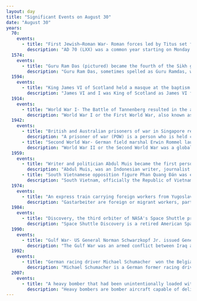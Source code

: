 ```yaml
---
layout: day
title: "Significant Events on August 30"
date: "August 30"
years:
  70:
    events:
      - title: "First Jewish–Roman War- Roman forces led by Titus set fire to the Second Temple during the siege of Jerusalem."
        description: "AD 70 (LXX) was a common year starting on Monday of the Julian calendar. At the time, it was known as the Year of the Consulship of Vespasian and Titus. The denomination AD 70 for this year has been used since the early medieval period, when the Anno Domini calendar era became the prevalent method in Europe for naming years."
  1574:
    events:
      - title: "Guru Ram Das (pictured) became the fourth of the Sikh gurus, the spiritual masters of Sikhism."
        description: "Guru Ram Das, sometimes spelled as Guru Ramdas, was the fourth of the ten Sikh gurus. He was born to a family based in Lahore, who named him Bhai Jetha. He was orphaned at age seven; and thereafter grew up with his maternal grandmother in a village."
  1594:
    events:
      - title: "King James VI of Scotland held a masque at the baptism of Prince Henry, his first child."
        description: "James VI and I was King of Scotland as James VI from 24 July 1567 and King of England and Ireland as James I from the union of the Scottish and English crowns on 24 March 1603 until his death in 1625. Although he long tried to get both countries to adopt a closer political union, the kingdoms of Scotland and England remained sovereign states, with their own parliaments, judiciaries, and laws, ruled by James in personal union."
  1914:
    events:
      - title: "World War I- The Battle of Tannenberg resulted in the almost complete destruction of the Russian 2nd Army by the German 8th Army."
        description: "World War I or the First World War, also known as the Great War, was a global conflict between two coalitions- the Allies and the Central Powers. Fighting took place mainly in Europe and the Middle East, as well as in parts of Africa and the Asia-Pacific, and in Europe was characterised by trench warfare; the widespread use of artillery, machine guns, and chemical weapons (gas); and the introductions of tanks and aircraft. World War I was one of the deadliest conflicts in history, resulting in an estimated 10 million military dead and more than 20 million wounded, plus some 10 million civilian dead from causes including genocide. The movement of large numbers of people was a major factor in the deadly Spanish flu pandemic."
  1942:
    events:
      - title: "British and Australian prisoners of war in Singapore revolted against their Japanese captors, who required them to pledge not to escape."
        description: "A prisoner of war (POW) is a person who is held captive by a belligerent power during or immediately after an armed conflict. The earliest recorded usage of the phrase 'prisoner of war' dates back to 1610."
      - title: "Second World War- German field marshal Erwin Rommel launched the last major Axis offensive of the Western Desert campaign, attacking British positions near El Alamein, Egypt."
        description: "World War II or the Second World War was a global conflict between two coalitions- the Allies and the Axis powers. Nearly all of the world's countries participated, with many nations mobilising all resources in pursuit of total war. Tanks and aircraft played major roles, enabling the strategic bombing of cities and delivery of the first and only nuclear weapons ever used in war. World War II was the deadliest conflict in history, resulting in 70 to 85 million deaths, more than half of which were civilians. Millions died in genocides, including the Holocaust, and by massacres, starvation, and disease. After the Allied victory, Germany, Austria, Japan, and Korea were occupied, and German and Japanese leaders were tried for war crimes."
  1959:
    events:
      - title: "Writer and politician Abdul Muis became the first person to be awarded the posthumous title of National Hero of Indonesia."
        description: "Abdul Muis, was an Indonesian writer, journalist and nationalist. He advocated for Indonesia's independence from the Netherlands. He was the first person to be named a national hero by President Sukarno."
      - title: "South Vietnamese opposition figure Phan Quang Đán was elected to the National Assembly, despite soldiers being bussed in to vote multiple times for President Ngô Đình Diệm's candidate."
        description: "South Vietnam, officially the Republic of Vietnam, was a country in Southeast Asia that existed from 1955 to 1975. It first garnered international recognition in 1949 as the State of Vietnam within the French Union, with its capital at Saigon, before becoming a republic in 1955, the time when the southern portion of Vietnam was one member of the Western Bloc during part of the Cold War after the 1954 division of Vietnam. South Vietnam was bordered by North Vietnam to the north, Laos to the northwest, Cambodia to the southwest, and Thailand across the Gulf of Thailand to the southwest. Its sovereignty was recognized by the United States and 87 other nations, though it failed to gain admission into the United Nations as a result of a Soviet veto in 1957. It was succeeded by the Republic of South Vietnam in 1975. In 1976, the Republic of South Vietnam and North Vietnam merged to form the Socialist Republic of Vietnam."
  1974:
    events:
      - title: "An express train carrying foreign workers from Yugoslavia to West Germany derailed in Zagreb, killing 153 people."
        description: "Gastarbeiter are foreign or migrant workers, particularly those who had moved to West Germany between 1955 and 1973, seeking work as part of a formal guest worker program. As a result, guestworkers are generally considered temporary migrants because their residency in the country of immigration is not yet determined to be permanent. Other countries had similar programs- in the Netherlands and Belgium it was called the gastarbeider program; in Sweden, Denmark and Norway it was called arbetskraftsinvandring (workforce-immigration); and in East Germany such workers were called Vertragsarbeiter. The term that was used during the Nazi era was Fremdarbeiter. However, the latter term had negative connotations, and was no longer used after World War II."
  1984:
    events:
      - title: "Discovery, the third orbiter of NASA's Space Shuttle program, lifted off on its maiden voyage from Kennedy Space Center, Florida."
        description: "Space Shuttle Discovery is a retired American Space Shuttle orbiter. The spaceplane was one of the orbiters from NASA's Space Shuttle program and the third of five fully operational orbiters to be built. Its first mission, STS-41-D, flew from August 30 to September 5, 1984. Over 27 years of service it launched and landed 39 times, aggregating more spaceflights than any other spacecraft as of December 2024. The Space Shuttle launch vehicle had three main components- the Space Shuttle orbiter, a single-use central fuel tank, and two reusable solid rocket boosters. Nearly 25,000 heat-resistant tiles cover the orbiter to protect it from high temperatures on re-entry."
  1990:
    events:
      - title: "Gulf War- US General Norman Schwarzkopf Jr. issued General Order No. 1 prohibiting US troops from consuming alcohol or possessing pornographic material."
        description: "The Gulf War was an armed conflict between Iraq and a 42-country coalition led by the United States. The coalition's efforts against Iraq were carried out in two key phases- Operation Desert Shield, which marked the military buildup from August 1990 to January 1991; and Operation Desert Storm, which began with the aerial bombing campaign against Iraq on 17 January 1991 and came to a close with the American-led liberation of Kuwait on 28 February 1991."
  1992:
    events:
      - title: "German racing driver Michael Schumacher  won the Belgian Grand Prix, the first of his 91 Formula One Grand Prix wins."
        description: "Michael Schumacher is a German former racing driver, who competed in Formula One from 1991 to 2006 and from 2010 to 2012. Schumacher won a record-setting seven Formula One World Drivers' Championship titles, tied by Lewis Hamilton in 2020, and—at the time of his retirement—held the records for most wins (91), pole positions (68), and podium finishes (155), while he maintains the record for most fastest laps (77), among others."
  2007:
    events:
      - title: "A heavy bomber that had been unintentionally loaded with nuclear missiles flew them from North Dakota to Louisiana before they were recognized."
        description: "Heavy bombers are bomber aircraft capable of delivering the largest payload of air-to-ground weaponry and longest range of their era. Archetypal heavy bombers have therefore usually been among the largest and most powerful military aircraft at any point in time. In the second half of the 20th century, heavy bombers were largely superseded by strategic bombers, which were often even larger in size, had much longer ranges and were capable of delivering nuclear bombs."
---
```

